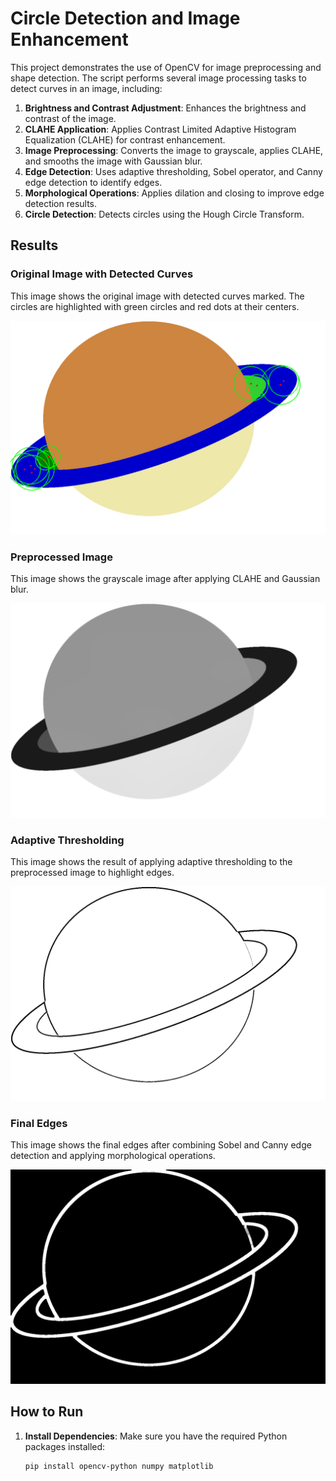 # Circle Detection and Image Enhancement

This project demonstrates the use of OpenCV for image preprocessing and shape detection. The script performs several image processing tasks to detect curves in an image, including:

1. **Brightness and Contrast Adjustment**: Enhances the brightness and contrast of the image.
2. **CLAHE Application**: Applies Contrast Limited Adaptive Histogram Equalization (CLAHE) for contrast enhancement.
3. **Image Preprocessing**: Converts the image to grayscale, applies CLAHE, and smooths the image with Gaussian blur.
4. **Edge Detection**: Uses adaptive thresholding, Sobel operator, and Canny edge detection to identify edges.
5. **Morphological Operations**: Applies dilation and closing to improve edge detection results.
6. **Circle Detection**: Detects circles using the Hough Circle Transform.

## Results

### Original Image with Detected Curves

This image shows the original image with detected curves marked. The circles are highlighted with green circles and red dots at their centers.

![Original Image with Detected Curves](assets/original.png)

### Preprocessed Image

This image shows the grayscale image after applying CLAHE and Gaussian blur.

![Preprocessed Image](assets/preprocessed_image.png)

### Adaptive Thresholding

This image shows the result of applying adaptive thresholding to the preprocessed image to highlight edges.

![Adaptive Thresholding](assets/adaptive_thresholding.png)

### Final Edges

This image shows the final edges after combining Sobel and Canny edge detection and applying morphological operations.

![Final Edges](assets/final_edges.png)

## How to Run

1. **Install Dependencies**: Make sure you have the required Python packages installed:

   ```bash
   pip install opencv-python numpy matplotlib
